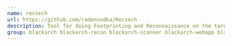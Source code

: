 ```yaml
---
name: recsech
url: https://github.com/radenvodka/Recsech
description: Tool for doing Footprinting and Reconnaissance on the target web.
group: blackarch blackarch-recon blackarch-scanner blackarch-webapp blackarch-fingerprint
---
```

